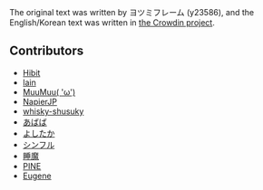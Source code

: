 The original text was written by ヨツミフレーム (y23586),
and the English/Korean text was written in [the Crowdin project](https://crowdin.com/project/1-precent-of-virtuality).

## Contributors
* [Hibit](https://crowdin.com/profile/hibit_at)
* [lain](https://crowdin.com/profile/lain17533489)
* [MuuMuu( 'ω')](https://crowdin.com/profile/muumuuhamuhamu)
* [NapierJP](https://crowdin.com/profile/Notlob)
* [whisky-shusuky](https://crowdin.com/profile/whisky-shusuky)
* [あばば](https://crowdin.com/profile/HirukSara)
* [よしたか](https://crowdin.com/profile/TyounanMOTI)
* [シンフル](https://crowdin.com/profile/sinful_tengu)
* [睡魔](https://crowdin.com/profile/rpeggi0)
* [PINE](https://crowdin.com/profile/snavemaill)
* [Eugene](https://crowdin.com/profile/Te_i60)

